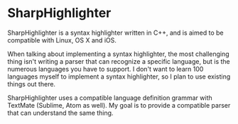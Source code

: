 # SharpHighlighter
SharpHighlighter is a syntax highlighter written in C++, and is aimed to be compatible with Linux, OS X and iOS.

When talking about implementing a syntax highlighter, the most challenging thing isn't writing a parser that can recognize a specific language, but is the numerous languages you have to support. I don't want to learn 100 languages myself to implement a syntax highlighter, so I plan to use existing things out there. 

SharpHighlighter uses a compatible language definition grammar with TextMate (Sublime, Atom as well). My goal is to provide a compatible parser that can understand the same thing.
